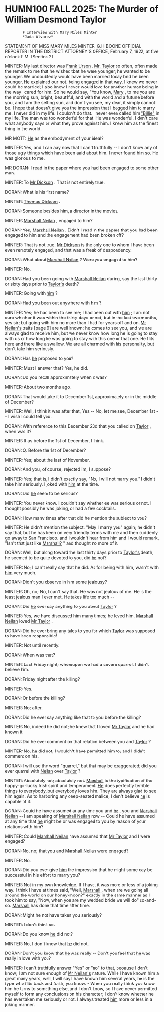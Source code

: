 
   # HUMN100 FALL 2025: The Murder of William Desmond Taylor
   
      
         
            # Interview with Mary Miles Minter
            *Jada Alvarez*

            STATEMENT OF MISS MARY MILES MINTER. G.H BOONE OFFICIAL REPORTER IN THE DISTRICT
               ATTORNEY'S OFFICE, February 7, 1922, at five o'clock P.M. [Section 2]

            MINTER: My last director was [Frank Urson](urson) . [Mr.
                  Taylor](taylor)  so often, often made the remark to me that he wished tbat he
               were younger; he wanted to be younger. We undoubtedly would have been married today
               bnd he been younger. [He](taylor)  explained our not. being engaged in that
               way. I knew we never could be married; I also knew I never would love for another
               human being in the way I cared for him. So he would say, "You know,
                  [Mary](minter) , to me you are the morning sun, bright, beaut1ful, and
               with the world and a futune before you, and I am the setting sun, and don't you see,
               my dear, it simply cannot be. I hope tbat doesn't give you the impression that I
               begged him to marry me. I never did in my life. I couldn't do that. I never even
               called him ["Billie"](taylor)  in my life. The man was too wonderful for that. He was wonderful.
               I don't care what anybody says or what they prove against him. I knew him as the
               finest thing in the world. 

             MR MOTT: [He](taylor)  as the embodyment of your ideal? 

            MINTER: Yes, and I can aay now that I can't truthfully -- I don't know any of those
               ugly things which have been aaid about him. I never found him so. He was glorious to
               me. 

             MR DORAN: I read in the paper where you had been
                  engaged to some other man.

            MINTER: To [Mr Dickson](dickson) . That is not entirely true.

            DORAN: What is his first name?

             MINTER: [Thomas Dickson](dickson) .

            DORAN: Someone besides him, a director in the movies.

            MINTER: [Marshall Neilan](neilan) , engaged to
               him?

            DORAN: Yes, [Marshall Neilan](neilan) . Didn't I read in the
                  papers that you had been engaged to him and the
                  engagement had been broken off? 

            MINTER: That is not true. [Mr Dickson](dickson)  is the only one to whom I
               have been even remotely engaged, and that was a freak of despondency.

            DORAN: What about [Marshall Neilan](neilan) ? Were you engaged to him?

            MINTER: No.

            DORAN: Had you been going with [Marshall Neilan](neilan)  during, say the
               last thirty or sixty days prior to [Taylor's](taylor) 
               death?

            MINTER: Going with [him](taylor) ?

            DORAN: Had you been out anywhere with [him](taylor) ? 

            MINTER: Yes; he had been to see me; I had been out with [him](taylor) ; I
               am not sure whether it was within the thirty days or not, but in the
                  last two months, yes sir; but going with him no more than I had for
               years off and on. [Mr Neilan's](neilan)  traits [page 9] are well known; he
               comes to see you, and we are always glad to receive him, but we never know how long
               he is going to stay with us or how long he was going to stay with this one or that
               one. He flits here and there like a swallow. We are all charmed with his personality,
               but don't take him seriously. 
            DORAN: Has [he](taylor)  proposed to you?

            MINTER: Must I answer that? Yes, he did.

            DORAN: Do you recall approximately when it was?

            MINTER: About two months ago.

            DORAN: That would take it to December 1st, approximately or in the
               middle of December?

            MINTER: Well, I think it was after that, Yes -- No, let me see, December
                  1st -- I wish I could tell you.

            DORAN: With reference to this December 23d that you called on [Taylor](taylor) ,
               when was it?

            MINTER: It as before the 1st of December, I think.

            DORAN: Q. Before the 1st of December?

            MINTER: Yes; about the last of November. 

            DORAN: And you, of course, rejected im, I suppose?

            MINTER: Yes; that is, I didn't exactly say, "No, I will not marry you." I didn't take
               him seriously. I joked with [him](taylor)  at the time.

            DORAN: Did [he](taylor)  seem to be serious?

            MINTER: You never know. I couldn't say whether ee was serious or not. I thought
               possibly he was joking, or had a few cocktails.

            DORAN: How many times after that did [he](taylor)  mention the subject to
               you?

            MINTER: He didn't mention the subject. "May I marry you" again; he didn't say that,
               but he has been on very friendly terms with me and then suddenly go away to
                  San Francisco. and I wouldn't hear from him and I would
               remark, "Isn't that just like [Marshall?](neilan) " and thought no more of
               it. 
            DORAN: Well, but along toward the last thirty days prior to
                  [Taylor's](taylor) 
               death, he seemed to be quite devoted to you, did
                  [he](taylor)  not?

            MINTER: No; I can't really say that he did. As for being with him, wasn't with
                  [him](taylor)  very much.

            DORAN: Didn't you observe in him some jealousy?

            MINTER: Oh, no; No, I can't say that. He was not jealous of me. He is the least
               jealous man I ever met. He takes life too much -- 
            DORAN: Did [he](taylor)  ever say anything to you about
                  [Taylor](taylor) ?

            MINTER: Yes, we have discussed him many times; he loved him. [Marshall
                  Neilan](neilan)  loved [Mr Taylor](taylor) .

            DORAN: Did he ever bring any tales to you for which [Taylor](taylor)  was supposed to have been
               responsible!

            MINTER: Not until recently.

            DORAN: When was that?

            MINTER: Last Friday night; whereupon we had a severe quarrel. I didn't
               believe him.

            DORAN: Friday night
               after the killing?

            MINTER: Yes.

            DORAN: Or before the killing?

            MINTER: No; after.

            DORAN: Did he ever say anything like that to you before the
                  killing?

            MINTER: No, indeed he did not; he knew that I loved [Mr Taylor](taylor) 
               and he had known it.

            DORAN: Did he ever comment on that relation between you and
                  [Taylor](taylor) ?

            MINTER: No, [he](taylor)  did not; I wouldn't have permitted him to; and I didn't comment on
               his.

            DORAN: I will use the word "quarrel," but that may be exaggerated; did you ever
               quarrel with [Neilan](neilan)  over [Taylor](taylor) ? 
            MINTER: Absolutely not; absolutely not. [Marshall](neilan)  is the
               typification of the happy-go-lucky Irish spirit and tempera­ment. [He](taylor)  does perfectly
               terrible things to everybody, but everybody loves him. They are always glad to see
               him again. As to harboring any deep-seated malice, I don't believe [he](taylor)  is capable of
               it. 
            DORAN: Could he have assumed at any time you and [he](taylor) , you and [Marshall Neilan](neilan)  -- I am
               speaking of [Marshall Neilan](neilan)  now -- Could he have assumed at any time that [he](taylor)  might be
               or was engaged to you by reason of your relations wtth him? 
            MINTER: Could [Marshall Neilan](neilan)  have assumed that [Mr Taylor](taylor)  and I were engaged?

            DORAN: No, no; that you and [Marshall Neilan](neilan)  were enqaged?

            MINTER: No.

            DORAN: Did you ever give [him](taylor)  the impression that he might some day be successful in
               his effort to marry you?

            MINTER: Not in my own knowledge. If I have, it was more or less of a joking way. I
               think I have at times said, "Well, [Marshall](neilan) , when are we going all around the world
               on our honey-moon?" exactly in the same manner as I took him to say, "Now, when you
               are my wedded bride we will do" so-and­-so. [Marshall](neilan)  has done that time after time. 
            DORAN: Might he not have taken you seriously? 

            MINTER: I don't think so.

            DORAN: Do you know [he](taylor)  did not?

            MINTER: No, I don't know that [he](taylor)  did not.

            DORAN: Don't you know that [he](taylor)  was really -- Don't you feel that [he](taylor)  was really in love
               with you?

            MINTER: I can't truthfully answer "Yes" or "no" to that, beoause I don't know; I am
               not sure enough of [Mr Neilan's](neilan)  nature. While I have known him a great many years,
               well, I will say I have known him several years, he is the type who flits back and
               forth, you know. - When you really think you know him he turns to something else, and
               I don't know, so I have never permitted myself to form any conclusions on his
               character; I don't know whether he has ever taken me seriously or not. I always
               treated [him](taylor)  more or less in a joking manner. 


         
      
   
